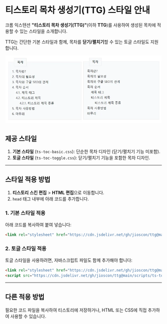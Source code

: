 # 티스토리 목차 생성기(TTG) 스타일 안내

크롬 익스텐션 **"티스토리 목차 생성기(TTG)"**(이하 **TTG**)를 사용하여 생성된 목차에 적용할 수 있는 스타일을 소개합니다.

TTG는 간단한 기본 스타일과 함께, 목차를 **닫기/펼치기**할 수 있는 토글 스타일도 지원합니다.

![티스토리 목차 생성기(TTG)](images/ts-toc.webp)

## 제공 스타일

1. **기본 스타일** (`ts-toc-basic.css`): 단순한 목차 디자인 (닫기/펼치기 기능 미포함).
2. **토글 스타일** (`ts-toc-toggle.css`): 닫기/펼치기 기능을 포함한 목차 디자인.

---

## 스타일 적용 방법

1. **티스토리 스킨 편집** > **HTML 편집**으로 이동합니다.
2. `head` 태그 내부에 아래 코드를 추가합니다.

### 1. 기본 스타일 적용

아래 코드를 복사하여 붙여 넣습니다:

```html
<link rel="stylesheet" href="https://cdn.jsdelivr.net/gh/jioscon/ttg@main/styles/ts-toc-basic.min.css">

```

### 2. 토글 스타일 적용

토글 스타일을 사용하려면, 자바스크립트 파일도 함께 추가해야 합니다:

```html
<link rel="stylesheet" href="https://cdn.jsdelivr.net/gh/jioscon/ttg@main/styles/ts-toc-toggle.min.css">
<script src="https://cdn.jsdelivr.net/gh/jioscon/ttg@main/scripts/ts-toc-toggle.min.js" defer></script>
```

---

## 다른 적용 방법

필요한 코드 파일을 복사하여 티스토리에 저장하거나, HTML 또는 CSS에 직접 추가하여 사용할 수 있습니다.
